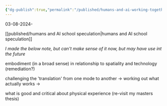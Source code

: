 ```yaml
---
{"dg-publish":true,"permalink":"/published/humans-and-ai-working-together-and-embodiment/","noteIcon":""}
---
```


03-08-2024-

[[published/humans and AI school speculation\|humans and AI school speculation]] 


_I made the below note, but can't make sense of it now,  but may have use int the future_

embodiment (in a broad sense) in relationship to spatiality and technology (remediation?)

challenging the 'translation' from one mode to another -> working out what actually works ->

what is good and critical about physical experience (re-visit my masters thesis)
